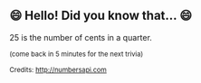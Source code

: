 ## 😄 Hello! Did you know that... 😄
25 is the number of cents in a quarter.

<sup>(come back in 5 minutes for the next trivia)</sup>


<sup>Credits: http://numbersapi.com</sup>
